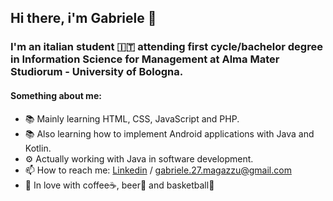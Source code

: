 ## Hi there, i'm Gabriele 👋

### I'm an italian student 🇮🇹 attending first cycle/bachelor degree in Information Science for Management at Alma Mater Studiorum - University of Bologna.

#### Something about me:
* 📚 Mainly learning HTML, CSS, JavaScript and PHP. 
* 📚 Also learning how to implement Android applications with Java and Kotlin. 
* ⚙️ Actually working with Java in software development.
* 📫 How to reach me: [Linkedin](https://www.linkedin.com/in/gabriele-magazzù) / gabriele.27.magazzu@gmail.com
* 🥰 In love with coffee☕, beer🍺 and basketball🏀
